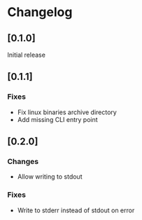 # Changelog

## [0.1.0]

Initial release

## [0.1.1]

### Fixes

- Fix linux binaries archive directory
- Add missing CLI entry point

## [0.2.0]

### Changes

- Allow writing to stdout

### Fixes

- Write to stderr instead of stdout on error
